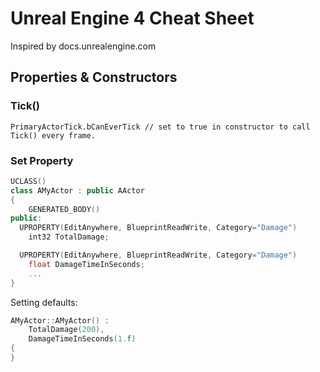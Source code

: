 # Unreal Engine 4 Cheat Sheet

Inspired by docs.unrealengine.com

## Properties & Constructors
### Tick()
```
PrimaryActorTick.bCanEverTick // set to true in constructor to call Tick() every frame.
```
### Set Property
```c++
UCLASS()
class AMyActor : public AActor
{
    GENERATED_BODY()
public:
  UPROPERTY(EditAnywhere, BlueprintReadWrite, Category="Damage")
    int32 TotalDamage;

  UPROPERTY(EditAnywhere, BlueprintReadWrite, Category="Damage")
    float DamageTimeInSeconds;
    ...
}
```
Setting defaults:
```c++
AMyActor::AMyActor() :
    TotalDamage(200),
    DamageTimeInSeconds(1.f)
{
}
```
